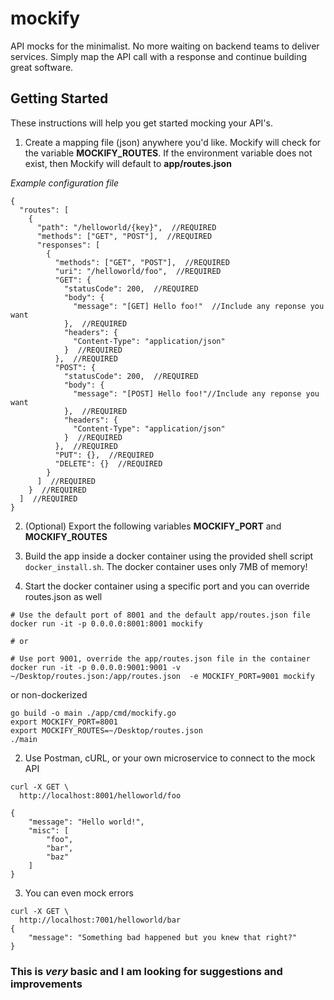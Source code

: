 # mockify
API mocks for the minimalist. No more waiting on backend teams to deliver services. Simply map the API call with a response and continue building great software.

## Getting Started
These instructions will help you get started mocking your API's.
1. Create a mapping file (json) anywhere you'd like. Mockify will check for the variable **MOCKIFY_ROUTES**. If the environment variable does not exist, then Mockify will default to **app/routes.json**

*Example configuration file*
```
{
  "routes": [
    {
      "path": "/helloworld/{key}",  //REQUIRED
      "methods": ["GET", "POST"],  //REQUIRED
      "responses": [
        {
          "methods": ["GET", "POST"],  //REQUIRED
          "uri": "/helloworld/foo",  //REQUIRED
          "GET": {
            "statusCode": 200,  //REQUIRED
            "body": {
              "message": "[GET] Hello foo!"  //Include any reponse you want
            },  //REQUIRED
            "headers": {
              "Content-Type": "application/json"
            }  //REQUIRED
          },  //REQUIRED
          "POST": {
            "statusCode": 200,  //REQUIRED
            "body": {
              "message": "[POST] Hello foo!"//Include any reponse you want
            },  //REQUIRED
            "headers": {
              "Content-Type": "application/json"
            }  //REQUIRED
          },  //REQUIRED
          "PUT": {},  //REQUIRED
          "DELETE": {}  //REQUIRED
        }
      ]  //REQUIRED
    }  //REQUIRED
  ]  //REQUIRED
}
```
2. (Optional) Export the following variables **MOCKIFY_PORT** and **MOCKIFY_ROUTES**

2. Build the app inside a docker container using the provided shell script `docker_install.sh`. The docker container uses only 7MB of memory!
2. Start the docker container using a specific port and you can override routes.json as well
```
# Use the default port of 8001 and the default app/routes.json file
docker run -it -p 0.0.0.0:8001:8001 mockify

# or

# Use port 9001, override the app/routes.json file in the container
docker run -it -p 0.0.0.0:9001:9001 -v ~/Desktop/routes.json:/app/routes.json  -e MOCKIFY_PORT=9001 mockify
```
or non-dockerized
```
go build -o main ./app/cmd/mockify.go
export MOCKIFY_PORT=8001
export MOCKIFY_ROUTES=~/Desktop/routes.json
./main
```
2. Use Postman, cURL, or your own microservice to connect to the mock API
```
curl -X GET \
  http://localhost:8001/helloworld/foo
```
```
{
    "message": "Hello world!",
    "misc": [
        "foo",
        "bar",
        "baz"
    ]
}
```
3. You can even mock errors
```
curl -X GET \
  http://localhost:7001/helloworld/bar
{
    "message": "Something bad happened but you knew that right?"
}
```
### This is *very* basic and I am looking for suggestions and improvements
